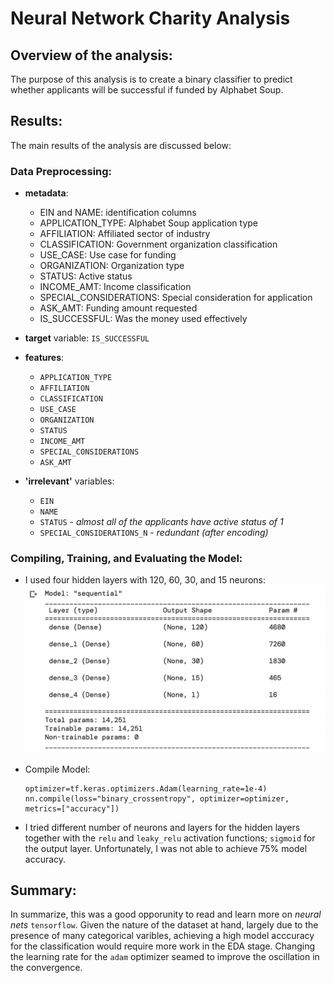 # Neural Network Charity Analysis

## Overview of the analysis:
The purpose of this analysis is to create a binary classifier to predict  whether applicants will be successful if funded by Alphabet Soup.

## Results:
The main results of the analysis are discussed below:
### Data Preprocessing:
- **metadata**:
    - EIN and NAME: identification columns
    - APPLICATION_TYPE: Alphabet Soup application type
    - AFFILIATION: Affiliated sector of industry
    - CLASSIFICATION: Government organization classification
    - USE_CASE: Use case for funding
    - ORGANIZATION: Organization type
    - STATUS: Active status
    - INCOME_AMT: Income classification
    - SPECIAL_CONSIDERATIONS: Special consideration for application
    - ASK_AMT: Funding amount requested
    - IS_SUCCESSFUL: Was the money used effectively

- **target** variable: `IS_SUCCESSFUL` 
- **features**: 
	- `APPLICATION_TYPE`
	- `AFFILIATION`
	- `CLASSIFICATION`
	- `USE_CASE`
	- `ORGANIZATION`
	- `STATUS`
	- `INCOME_AMT`
	- `SPECIAL_CONSIDERATIONS`
	- `ASK_AMT`

- **'irrelevant'** variables:
	- `EIN`
	- `NAME` 
	- `STATUS` - *almost all of the applicants have active status of 1*
	- `SPECIAL_CONSIDERATIONS_N` - *redundant (after encoding)*

### Compiling, Training, and Evaluating the Model:
- I used four hidden layers with 120, 60, 30, and 15 neurons: 
![model](./img/model_structure.png) 

- Compile Model:
	```# Compile
	optimizer=tf.keras.optimizers.Adam(learning_rate=1e-4)
	nn.compile(loss="binary_crossentropy", optimizer=optimizer, metrics=["accuracy"])
	```
 
- I tried different number of neurons and layers for the hidden layers together with the `relu` and `leaky_relu` activation functions; `sigmoid` for the output layer. Unfortunately, I was not able to achieve 75%  model accuracy. 

## Summary:
In summarize, this was a good opporunity to read and learn more on *neural nets* `tensorflow`. Given the nature of the dataset at hand, largely due to the presence of many categorical varibles, achieving a high model acccuracy for the classification would require more work in the EDA stage. Changing the learning rate for the `adam` optimizer seamed to improve the oscillation in the convergence. 

